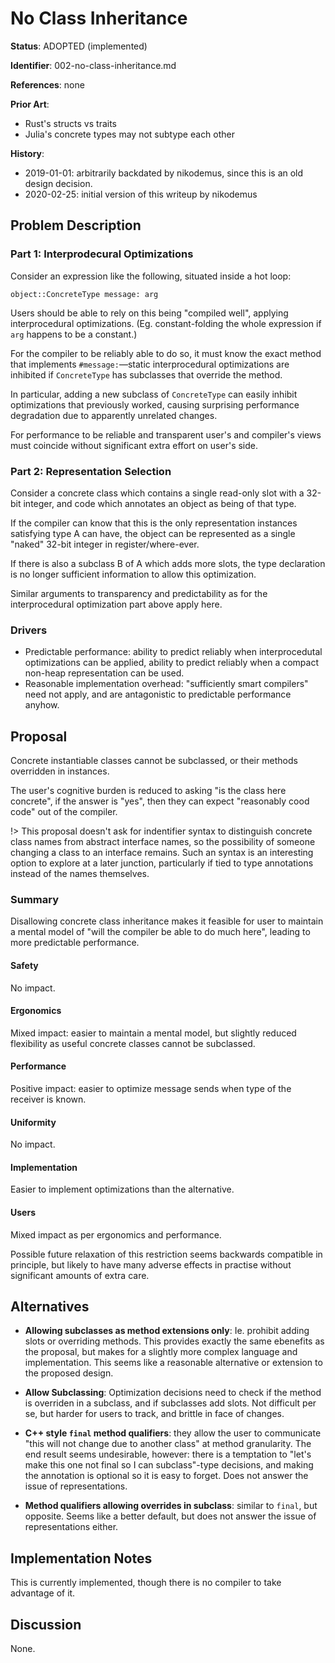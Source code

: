 # No Class Inheritance

**Status**: ADOPTED (implemented)

**Identifier**: 002-no-class-inheritance.md 

**References**: none

**Prior Art**:
- Rust's structs vs traits
- Julia's concrete types may not subtype each other

**History**:
- 2019-01-01: arbitrarily backdated by nikodemus, since this is an old
  design decision.
- 2020-02-25: initial version of this writeup by nikodemus

## Problem Description

### Part 1: Interprodecural Optimizations

Consider an expression like the following, situated inside a hot loop:

```
object::ConcreteType message: arg
```

Users should be able to rely on this being "compiled well", applying
interprocedural optimizations. (Eg. constant-folding the whole expression if
`arg` happens to be a constant.)

For the compiler to be reliably able to do so, it must know the exact method that
implements `#message:`&mdash;static interprocedural optimizations are inhibited
if `ConcreteType` has subclasses that override the method.

In particular, adding a new subclass of `ConcreteType` can easily inhibit
optimizations that previously worked, causing surprising performance
degradation due to apparently unrelated changes.

For performance to be reliable and transparent user's and compiler's views
must coincide without significant extra effort on user's side.

### Part 2: Representation Selection

Consider a concrete class which contains a single read-only slot with a 32-bit
integer, and code which annotates an object as being of that type.

If the compiler can know that this is the only representation instances
satisfying type A can have, the object can be represented as a single "naked"
32-bit integer in register/where-ever.

If there is also a subclass B of A which adds more slots, the type declaration
is no longer sufficient information to allow this optimization.

Similar arguments to transparency and predictability as for the interprocedural
optimization part above apply here.

### Drivers

- Predictable performance: ability to predict reliably when interprocedutal
  optimizations can be applied, ability to predict reliably when a compact
  non-heap representation can be used.
- Reasonable implementation overhead: "sufficiently smart compilers" need not
  apply, and are antagonistic to predictable performance anyhow.

## Proposal

Concrete instantiable classes cannot be subclassed, or their methods overridden
in instances.

The user's cognitive burden is reduced to asking "is the class here concrete",
if the answer is "yes", then they can expect "reasonably cood code" out of the
compiler.

!> This proposal doesn't ask for indentifier syntax to distinguish concrete
class names from abstract interface names, so the possibility of someone
changing a class to an interface remains. Such an syntax is an interesting
option to explore at a later junction, particularly if tied to type annotations
instead of the names themselves.

### Summary

Disallowing concrete class inheritance makes it feasible for user to maintain a
mental model of "will the compiler be able to do much here", leading to more
predictable performance.

#### Safety

No impact.

#### Ergonomics

Mixed impact: easier to maintain a mental model, but slightly reduced
flexibility as useful concrete classes cannot be subclassed.

#### Performance

Positive impact: easier to optimize message sends when type of the
receiver is known.

#### Uniformity

No impact.

#### Implementation

Easier to implement optimizations than the alternative.

#### Users

Mixed impact as per ergonomics and performance.

Possible future relaxation of this restriction seems backwards compatible
in principle, but likely to have many adverse effects in practise without
significant amounts of extra care.

## Alternatives

- **Allowing subclasses as method extensions only**: Ie. prohibit adding slots
  or overriding methods. This provides exactly the same ebenefits as the
  proposal, but makes for a slightly more complex language and implementation.
  This seems like a reasonable alternative or extension to the proposed design.

- **Allow Subclassing**: Optimization decisions need to check if the method is
  overriden in a subclass, and if subclasses add slots. Not difficult per se,
  but harder for users to track, and brittle in face of changes.

- **C++ style `final` method qualifiers**: they allow the user to communicate
  "this will not change due to another class" at method granularity. The end
  result seems undesirable, however: there is a temptation to "let's make this
  one not final so I can subclass"-type decisions, and making the annotation is
  optional so it is easy to forget. Does not answer the issue of representations.
  
- **Method qualifiers allowing overrides in subclass**: similar to `final`, but
  opposite. Seems like a better default, but does not answer the issue of
  representations either.

## Implementation Notes

This is currently implemented, though there is no compiler to take advantage of
it.

## Discussion

None.
